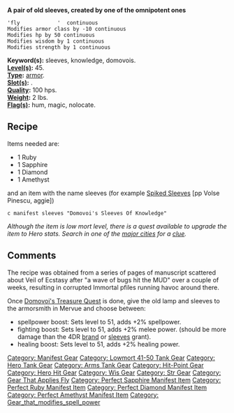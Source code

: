 **A pair of old sleeves, created by one of the omnipotent ones**

`'fly            '  continuous`  
`Modifies armor class by -10 continuous`  
`Modifies hp by 50 continuous`  
`Modifies wisdom by 1 continuous`  
`Modifies strength by 1 continuous`

**Keyword(s):** sleeves, knowledge, domovois.  
**[Level(s)](Object_Level "wikilink"):** 45.  
**[Type](:Category:_Object_Types "wikilink"):**
[armor](:Category:_Armor "wikilink").  
**[Slot(s)](Object_Slots "wikilink"):** <worn on arms>.  
**[Quality](Object_Quality "wikilink"):** 100 hps.  
**[Weight](Object_Weight "wikilink"):** 2 lbs.  
**[Flag(s)](:Category:_Object_Flags "wikilink"):** hum, magic,
nolocate.  

## Recipe

Items needed are:

-   1 Ruby
-   1 Sapphire
-   1 Diamond
-   1 Amethyst

and an item with the name sleeves (for example [Spiked
Sleeves](Spiked_Sleeves "wikilink") \[pp Volse Pinescu, aggie\])

`c manifest sleeves "Domovoi's Sleeves Of Knowledge"`

*Although the item is low mort level, there is a quest available to
upgrade the item to Hero stats. Search in one of the [major
cities](:Category:Mervue "wikilink") for a
[clue](Domovoi's_Treasure_Quest "wikilink").*

## Comments

The recipe was obtained from a series of pages of manuscript scattered
about Veil of Ecstasy after "a wave of bugs hit the MUD" over a couple
of weeks, resulting in corrupted Immortal pfiles running havoc around
there.

Once [Domovoi's Treasure Quest](Domovoi's_Treasure_Quest "wikilink") is
done, give the old lamp and sleeves to the armorsmith in Mervue and
choose between:

-   spellpower boost: Sets level to 51, adds +2% spellpower.
-   fighting boost: Sets level to 51, adds +2% melee power. (should be
    more damage than the 4DR [brand](Dark_Dwarven_Brand "wikilink") or
    [sleeves](Spiked_Sleeves "wikilink") grant).
-   healing boost: Sets level to 51, adds +2% healing power.

[Category: Manifest Gear](Category:_Manifest_Gear "wikilink") [Category:
Lowmort 41-50 Tank Gear](Category:_Lowmort_41-50_Tank_Gear "wikilink")
[Category: Hero Tank Gear](Category:_Hero_Tank_Gear "wikilink")
[Category: Arms Tank Gear](Category:_Arms_Tank_Gear "wikilink")
[Category: Hit-Point Gear](Category:_Hit-Point_Gear "wikilink")
[Category: Hero Hit Gear](Category:_Hero_Hit_Gear "wikilink") [Category:
Wis Gear](Category:_Wis_Gear "wikilink") [Category: Str
Gear](Category:_Str_Gear "wikilink") [Category: Gear That Applies
Fly](Category:_Gear_That_Applies_Fly "wikilink") [Category: Perfect
Sapphire Manifest
Item](Category:_Perfect_Sapphire_Manifest_Item "wikilink") [Category:
Perfect Ruby Manifest
Item](Category:_Perfect_Ruby_Manifest_Item "wikilink") [Category:
Perfect Diamond Manifest
Item](Category:_Perfect_Diamond_Manifest_Item "wikilink") [Category:
Perfect Amethyst Manifest
Item](Category:_Perfect_Amethyst_Manifest_Item "wikilink") [Category:
Gear_that_modifies_spell_power](Category:_Gear_that_modifies_spell_power "wikilink")
